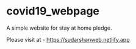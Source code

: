 # covid19_webpage
A simple website for stay at home pledge.


Please visit at - https://sudarshanweb.netlify.app
